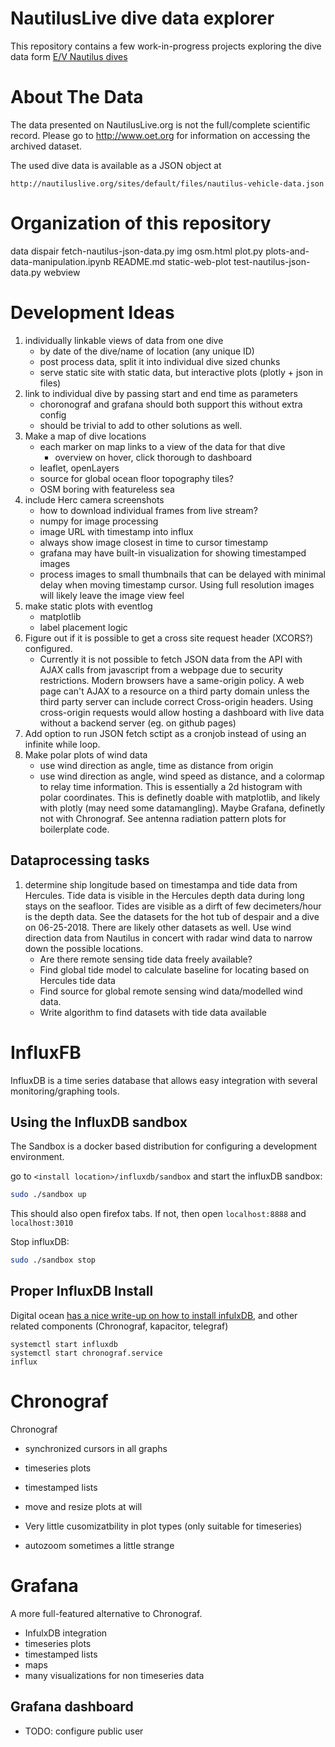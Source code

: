 
# NautilusLive dive data explorer


This repository contains a few work-in-progress projects exploring the dive data form [E/V Nautilus dives](http://nautiluslive.org)

# About The Data

The data presented on NautilusLive.org is not the
full/complete scientific record. Please go to http://www.oet.org for
information on accessing the archived dataset.

The used dive data is available as a JSON object at

```
http://nautiluslive.org/sites/default/files/nautilus-vehicle-data.json
```

# Organization of this repository

data
dispair
fetch-nautilus-json-data.py
img
osm.html
plot.py
plots-and-data-manipulation.ipynb
README.md
static-web-plot
test-nautilus-json-data.py
webview



# Development Ideas


1. individually linkable views of data from one dive
    - by date of the dive/name of location (any unique ID)
    - post process data, split it into individual dive sized chunks
    - serve static site with static data, but interactive plots (plotly + json in files)
2. link to individual dive by passing start and end time as parameters
    - choronograf and grafana should both support this without extra config
    - should be trivial to add to other solutions as well.
3. Make a map of dive locations
    - each marker on map links to a view of the data for that dive
        - overview on hover, click thorough to dashboard
    - leaflet, openLayers
    - source for global ocean floor topography tiles?
    - OSM boring with featureless sea
4. include Herc camera screenshots
    - how to download individual frames from live stream?
    - numpy for image processing
    - image URL with timestamp into influx
    - always show image closest in time to cursor timestamp
    - grafana may have built-in visualization for showing timestamped images
    - process images to small thumbnails that can be delayed with minimal delay when moving timestamp cursor. Using full resolution images will likely leave the image view feel
5. make static plots with eventlog
    - matplotlib
    - label placement logic
6. Figure out if it is possible to get a cross site request header (XCORS?) configured.
    - Currently it is not possible to fetch JSON data from the API with AJAX calls from javascript from a webpage due to security restrictions. Modern browsers have a same-origin policy. A web page can't AJAX to a resource on a third party domain unless the third party server can include correct Cross-origin headers.
    Using cross-origin requests would allow hosting a dashboard with live data without a backend server (eg. on github pages)
7. Add option to run JSON fetch sctipt as a cronjob instead of using an infinite while loop.
8. Make polar plots of wind data
    - use wind direction as angle, time as distance from origin
    - use wind direction as angle, wind speed as distance, and a colormap to relay time information. This is essentially a 2d histogram with polar coordinates. This is definetly doable with matplotlib, and likely with plotly (may need some datamangling). Maybe Grafana, definetly not with Chronograf. See antenna radiation pattern plots for boilerplate code.

## Dataprocessing tasks


1. determine ship longitude based on timestampa and tide data from Hercules. Tide data is visible in the Hercules depth data during long stays on the seafloor. Tides are visible as a dirft of few decimeters/hour is the depth data. See the datasets for the hot tub of despair and a dive on 06-25-2018. There are likely other datasets as well. Use wind direction data from Nautilus in concert with radar wind data to narrow down the possible locations.
    - Are there remote sensing tide data freely available?
    - Find global tide model to calculate baseline for locating based on Hercules tide data
    - Find source for global remote sensing wind data/modelled wind data.
    - Write algorithm to find datasets with tide data available





# InfluxFB

InfluxDB is a time series database that allows easy integration with several monitoring/graphing tools.


## Using the InfluxDB sandbox

The Sandbox is a docker based distribution for configuring a development environment.

go to `<install location>/influxdb/sandbox` and start the influxDB sandbox:

```bash
sudo ./sandbox up
```

This should also open firefox tabs. If not, then open `localhost:8888` and `localhost:3010`

Stop influxDB:

```bash
sudo ./sandbox stop
```


## Proper InfluxDB Install


Digital ocean [has a nice write-up on how to install infulxDB](https://www.digitalocean.com/community/tutorials/how-to-monitor-system-metrics-with-the-tick-stack-on-ubuntu-16-04), and other related components (Chronograf, kapacitor, telegraf)


```
systemctl start influxdb
systemctl start chronograf.service
influx
```

# Chronograf

Chronograf

- synchronized cursors in all graphs
- timeseries plots
- timestamped lists
- move and resize plots at will


- Very little cusomizatbility in plot types (only suitable for timeseries)
- autozoom sometimes a little strange


# Grafana

A more full-featured alternative to Chronograf.

- InfulxDB integration
- timeseries plots
- timestamped lists
- maps
- many visualizations for non timeseries data


## Grafana dashboard

- TODO: configure public user
